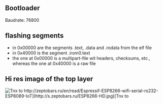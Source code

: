 ## Bootloader
Baudrate: 76800

## flashing segments
* in 0x00000 are the segments .text, .data and .rodata from the elf file
* in 0x40000 is the segment .irom0.text
* the one at 0x00000 is a multipart-file wit headers, checksums, etc., whereas the one at 0x40000 is a raw file

## Hi res image of the top layer
![Tnx to http://zeptobars.ru/en/read/Espressif-ESP8266-wifi-serial-rs232-ESP8089-IoT](http://s.zeptobars.ru/ESP8266-HD.jpg)[Tnx to](http://zeptobars.ru/en/read/Espressif-ESP8266-wifi-serial-rs232-ESP8089-IoT)
